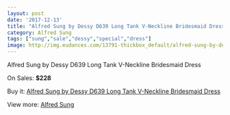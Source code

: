 ```yaml
---
layout: post
date: '2017-12-13'
title: "Alfred Sung by Dessy D639 Long Tank V-Neckline Bridesmaid Dress"
category: Alfred Sung
tags: ["sung","sale","dessy","special","dress"]
image: http://img.eudances.com/13791-thickbox_default/alfred-sung-by-dessy-d639-long-tank-v-neckline-bridesmaid-dress.jpg
---
```

Alfred Sung by Dessy D639 Long Tank V-Neckline Bridesmaid Dress

On Sales: **$228**
<a href="https://www.eudances.com/en/alfred-sung/4148-alfred-sung-by-dessy-d639-long-tank-v-neckline-bridesmaid-dress.html"><amp-img layout="responsive" width="600" height="600" src="//img.eudances.com/13791-thickbox_default/alfred-sung-by-dessy-d639-long-tank-v-neckline-bridesmaid-dress.jpg" alt="Alfred Sung by Dessy D639 Long Tank V-Neckline Bridesmaid Dress 0" /></a>
<a href="https://www.eudances.com/en/alfred-sung/4148-alfred-sung-by-dessy-d639-long-tank-v-neckline-bridesmaid-dress.html"><amp-img layout="responsive" width="600" height="600" src="//img.eudances.com/13794-thickbox_default/alfred-sung-by-dessy-d639-long-tank-v-neckline-bridesmaid-dress.jpg" alt="Alfred Sung by Dessy D639 Long Tank V-Neckline Bridesmaid Dress 1" /></a>
<a href="https://www.eudances.com/en/alfred-sung/4148-alfred-sung-by-dessy-d639-long-tank-v-neckline-bridesmaid-dress.html"><amp-img layout="responsive" width="600" height="600" src="//img.eudances.com/13793-thickbox_default/alfred-sung-by-dessy-d639-long-tank-v-neckline-bridesmaid-dress.jpg" alt="Alfred Sung by Dessy D639 Long Tank V-Neckline Bridesmaid Dress 2" /></a>
<a href="https://www.eudances.com/en/alfred-sung/4148-alfred-sung-by-dessy-d639-long-tank-v-neckline-bridesmaid-dress.html"><amp-img layout="responsive" width="600" height="600" src="//img.eudances.com/13792-thickbox_default/alfred-sung-by-dessy-d639-long-tank-v-neckline-bridesmaid-dress.jpg" alt="Alfred Sung by Dessy D639 Long Tank V-Neckline Bridesmaid Dress 3" /></a>

Buy it: [Alfred Sung by Dessy D639 Long Tank V-Neckline Bridesmaid Dress](https://www.eudances.com/en/alfred-sung/4148-alfred-sung-by-dessy-d639-long-tank-v-neckline-bridesmaid-dress.html "Alfred Sung by Dessy D639 Long Tank V-Neckline Bridesmaid Dress")

View more: [Alfred Sung](https://www.eudances.com/en/52-alfred-sung "Alfred Sung")
